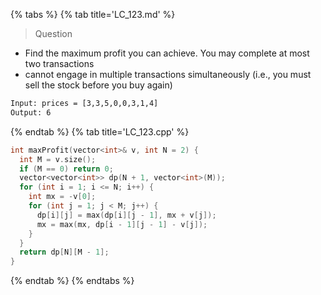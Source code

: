 {% tabs %}
{% tab title='LC_123.md' %}

> Question

* Find the maximum profit you can achieve. You may complete at most two transactions
* cannot engage in multiple transactions simultaneously (i.e., you must sell the stock before you buy again)

```txt
Input: prices = [3,3,5,0,0,3,1,4]
Output: 6
```

{% endtab %}
{% tab title='LC_123.cpp' %}

```cpp
int maxProfit(vector<int>& v, int N = 2) {
  int M = v.size();
  if (M == 0) return 0;
  vector<vector<int>> dp(N + 1, vector<int>(M));
  for (int i = 1; i <= N; i++) {
    int mx = -v[0];
    for (int j = 1; j < M; j++) {
      dp[i][j] = max(dp[i][j - 1], mx + v[j]);
      mx = max(mx, dp[i - 1][j - 1] - v[j]);
    }
  }
  return dp[N][M - 1];
}
```

{% endtab %}
{% endtabs %}
